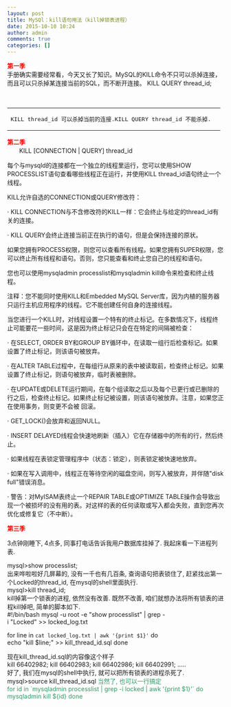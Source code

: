 ```yaml
---
layout: post
title: MySQl：kill语句用法（kill掉锁表进程）
date: 2015-10-10 10:24
author: admin
comments: true
categories: []
---
```

<div><b><span style="color: #ff0000;">第一季</span></b></div>
手册确实需要经常看，今天又长了知识。MySQL的KILL命令不只可以杀掉连接，而且可以只杀掉某连接当前的SQL，而不断开连接。
KILL QUERY thread_id;
<div><span style="font-family: song, Verdana;"> </span></div>
<div><span style="font-family: song, Verdana;"> </span></div>
<div>
<table border="0" width="500" cellspacing="0" cellpadding="0">
<tbody>
<tr>
<td valign="top" width="480">
<pre>KILL thread_id 可以杀掉当前的连接.KILL QUERY thread_id 不能杀掉.</pre>
</td>
</tr>
</tbody>
</table>
<b><span style="color: #ff0000;">第二季</span></b><wbr /><wbr /></div>
<div>　　KILL [CONNECTION | QUERY] thread_id

每个与mysqld的连接都在一个独立的线程里运行，您可以使用SHOW PROCESSLIST语句查看哪些线程正在运行，并使用KILL thread_id语句终止一个线程。

KILL允许自选的CONNECTION或QUERY修改符：

· KILL CONNECTION与不含修改符的KILL一样：它会终止与给定的thread_id有关的连接。

· KILL QUERY会终止连接当前正在执行的语句，但是会保持连接的原状。

如果您拥有PROCESS权限，则您可以查看所有线程。如果您拥有SUPER权限，您可以终止所有线程和语句。否则，您只能查看和终止您自己的线程和语句。

您也可以使用mysqladmin processlist和mysqladmin kill命令来检查和终止线程。

注释：您不能同时使用KILL和Embedded MySQL Server库，因为内植的服务器只运行主机应用程序的线程。它不能创建任何自身的连接线程。

当您进行一个KILL时，对线程设置一个特有的终止标记。在多数情况下，线程终止可能要花一些时间，这是因为终止标记只会在在特定的间隔被检查：

· 在SELECT, ORDER BY和GROUP BY循环中，在读取一组行后检查标记。如果设置了终止标记，则该语句被放弃。

· 在ALTER TABLE过程中，在每组行从原来的表中被读取前，检查终止标记。如果设置了终止标记，则语句被放弃，临时表被删除。

· 在UPDATE或DELETE运行期间，在每个组读取之后以及每个已更行或已删除的行之后，检查终止标记。如果终止标记被设置，则该语句被放弃。注意，如果您正在使用事务，则变更不会被 回滚。

· GET_LOCK()会放弃和返回NULL。

· INSERT DELAYED线程会快速地刷新（插入）它在存储器中的所有的行，然后终止。

· 如果线程在表锁定管理程序中（状态：锁定），则表锁定被快速地放弃。

· 如果在写入调用中，线程正在等待空闲的磁盘空间，则写入被放弃，并伴随"disk full"错误消息。

· 警告：对MyISAM表终止一个REPAIR TABLE或OPTIMIZE TABLE操作会导致出现一个被损坏的没有用的表。对这样的表的任何读取或写入都会失败，直到您再次优化或修复它（不中断）。</div>
<div></div>
<div><b><span style="color: #ff0000;">第三季</span></b></div>
<div>

3点钟刚睡下, 4点多, 同事打电话告诉我用户数据库挂掉了. 我起床看一下进程列表.
<div>
<div>mysql&gt;show processlist;</div>
</div>
出来哗啦啦好几屏幕的, 没有一千也有几百条, 查询语句把表锁住了, 赶紧找出第一个Locked的thread_id, 在mysql的shell里面执行.
<div>
<div>mysql&gt;kill thread_id;</div>
</div>
kill掉第一个锁表的进程, 依然没有改善. 既然不改善, 咱们就想办法将所有锁表的进程kill掉吧, 简单的脚本如下.
<div>
<div>#!/bin/bash
mysql -u root -e "show processlist" | grep -i "Locked" &gt;&gt; locked_log.txt

for line in `cat locked_log.txt | awk '{print $1}'`
do
echo "kill $line;" &gt;&gt; kill_thread_id.sql
done</div>
</div>
现在kill_thread_id.sql的内容像这个样子
<div>
<div>kill 66402982;
kill 66402983;
kill 66402986;
kill 66402991;
.....</div>
</div>
好了, 我们在mysql的shell中执行, 就可以把所有锁表的进程杀死了.
<div>
<div>mysql&gt;source kill_thread_id.sql
<span style="color: #ff0000;">
<span style="color: #339966;">当然了, 也可以一行搞定
</span></span>
<div>
<div><span style="color: #339966;">for id in `mysqladmin processlist | grep -i locked | awk '{print $1}'`
do
mysqladmin kill ${id}
done</span></div>
</div>
</div>
</div>
</div>
